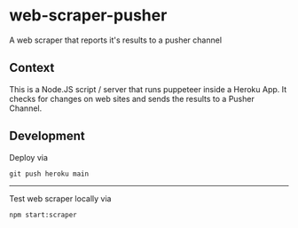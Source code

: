 # web-scraper-pusher
A web scraper that reports it's results to a pusher channel

## Context
This is a Node.JS script / server that runs puppeteer inside a Heroku App. It checks for changes on web sites and sends the results to a Pusher Channel.

## Development
Deploy via
```
git push heroku main
```

---

Test web scraper locally via
```
npm start:scraper
``` 
